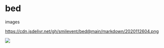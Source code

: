 # bed
images

https://cdn.jsdelivr.net/gh/smilevent/bed@main/markdown/2020112604.png

![](https://cdn.jsdelivr.net/gh/smilevent/bed@main/markdown/2020112604.png)
